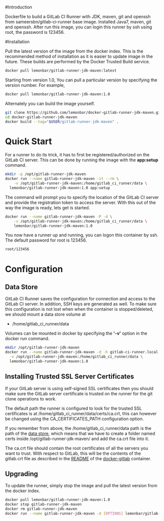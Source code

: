 #Introduction

Dockerfile to build a GitLab CI Runner with JDK, maven, git and openssh from sameersbn/gitlab-ci-runner base image.
Installed Java7, maven, git and openssh.
After run this image, you can login this runner by ssh using root, the password is 123456.

#Installation

Pull the latest version of the image from the docker index. This is the recommended method of installation as it is easier to update image in the future. These builds are performed by the Docker Trusted Build service.

```bash
docker pull lemonbar/gitlab-runner-jdk-maven:latest
```

Starting from version 1.0, You can pull a particular version by specifying the version number. For example,

```bash
docker pull lemonbar/gitlab-runner-jdk-maven:1.0
```

Alternately you can build the image yourself.

```bash
git clone https://github.com/lemonbar/docker-gitlab-runner-jdk-maven.git
cd docker-gitlab-runner-jdk-maven
docker build --tag="$USER/gitlab-runner-jdk-maven" .
```
# Quick Start
For a runner to do its trick, it has to first be registered/authorized on the GitLab CI server. This can be done by running the image with the **app:setup** command.

```bash
mkdir -p /opt/gitlab-runner-jdk-maven
docker run --name gitlab-runner-jdk-maven -it --rm \
	-v /opt/gitlab-runner-jdk-maven:/home/gitlab_ci_runner/data \
  lemonbar/gitlab-runner-jdk-maven:1.0 app:setup
```

The command will prompt you to specify the location of the GitLab CI server and provide the registration token to access the server. With this out of the way the image is ready, lets get is started.

```bash
docker run --name gitlab-runner-jdk-maven -P -d \
	-v /opt/gitlab-runner-jdk-maven:/home/gitlab_ci_runner/data \
	lemonbar/gitlab-runner-jdk-maven:1.0
```

You now have a runner up and running, you can logon this container by ssh.
The default password for root is 123456.

```bash
root/123456
```

# Configuration

## Data Store
GitLab CI Runner saves the configuration for connection and access to the GitLab CI server. In addition, SSH keys are generated as well. To make sure this configuration is not lost when when the container is stopped/deleted, we should mount a data store volume at

* /home/gitlab_ci_runner/data

Volumes can be mounted in docker by specifying the **'-v'** option in the docker run command.

```bash
mkdir /opt/gitlab-runner-jdk-maven
docker run --name gitlab-runner-jdk-maven -d -h gitlab-ci-runner.local.host \
  -v /opt/gitlab-runner-jdk-maven:/home/gitlab_ci_runner/data \
  lemonbar/gitlab-runner-jdk-maven:1.0
```

## Installing Trusted SSL Server Certificates
If your GitLab server is using self-signed SSL certificates then you should make sure the GitLab server certificate is trusted on the runner for the git clone operations to work.

The default path the runner is configured to look for the trusted SSL certificates is at /home/gitlab_ci_runner/data/certs/ca.crt, this can however be changed using the CA_CERTIFICATES_PATH configuration option.

If you remember from above, the /home/gitlab_ci_runner/data path is the path of the [data store](#data-store), which means that we have to create a folder named certs inside /opt/gitlab-runner-jdk-maven/ and add the ca.crt file into it.

The ca.crt file should contain the root certificates of all the servers you want to trust. With respect to GitLab, this will be the contents of the gitlab.crt file as described in the [README](https://github.com/sameersbn/docker-gitlab/blob/master/README.md#ssl) of the [docker-gitlab](https://github.com/sameersbn/docker-gitlab) container.

## Upgrading

To update the runner, simply stop the image and pull the latest version from the docker index.

```bash
docker pull lemonbar/gitlab-runner-jdk-maven:1.0
docker stop gitlab-runner-jdk-maven
docker rm gitlab-runner-jdk-maven
docker run --name gitlab-runner-jdk-maven -d [OPTIONS] lemonbar/gitlab-runner-jdk-maven:1.0
```
